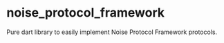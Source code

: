 # noise_protocol_framework
Pure dart library to easily implement Noise Protocol Framework protocols.

